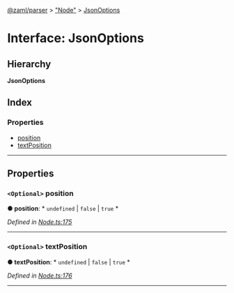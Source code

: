[@zaml/parser](../README.md) > ["Node"](../modules/_node_.md) > [JsonOptions](../interfaces/_node_.jsonoptions.md)

# Interface: JsonOptions

## Hierarchy

**JsonOptions**

## Index

### Properties

* [position](_node_.jsonoptions.md#position)
* [textPosition](_node_.jsonoptions.md#textposition)

---

## Properties

<a id="position"></a>

### `<Optional>` position

**● position**: * `undefined` &#124; `false` &#124; `true`
*

*Defined in [Node.ts:175](https://github.com/nexushubs/zaml-lang/blob/660834a/packages/zaml-parser/src/Node.ts#L175)*

___
<a id="textposition"></a>

### `<Optional>` textPosition

**● textPosition**: * `undefined` &#124; `false` &#124; `true`
*

*Defined in [Node.ts:176](https://github.com/nexushubs/zaml-lang/blob/660834a/packages/zaml-parser/src/Node.ts#L176)*

___

